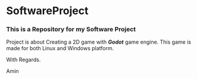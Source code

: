 # SoftwareProject
### This is a Repository for my Software Project
Project is about Creating a 2D game with ***Godot*** game engine.
This game is made for both Linux and Windows platform.

With Regards.

Amin
